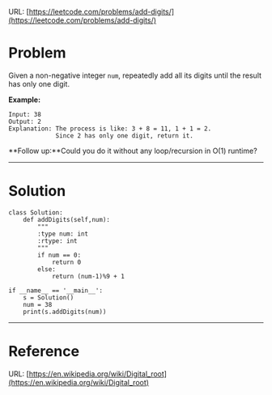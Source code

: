 URL: [https://leetcode.com/problems/add-digits/](https://leetcode.com/problems/add-digits/)

# Problem

Given a non-negative integer `num`, repeatedly add all its digits until the result has only one digit.

**Example:**

    Input: 38
    Output: 2 
    Explanation: The process is like: 3 + 8 = 11, 1 + 1 = 2. 
                 Since 2 has only one digit, return it.

**Follow up:**Could you do it without any loop/recursion in O(1) runtime?

---

# Solution

    class Solution:
        def addDigits(self,num):
            """
            :type num: int
            :rtype: int
            """
            if num == 0:
                return 0
			else:
                return (num-1)%9 + 1
            
    if __name__ == '__main__':
        s = Solution()
        num = 38
        print(s.addDigits(num))

---

# Reference

URL: [https://en.wikipedia.org/wiki/Digital_root](https://en.wikipedia.org/wiki/Digital_root)
